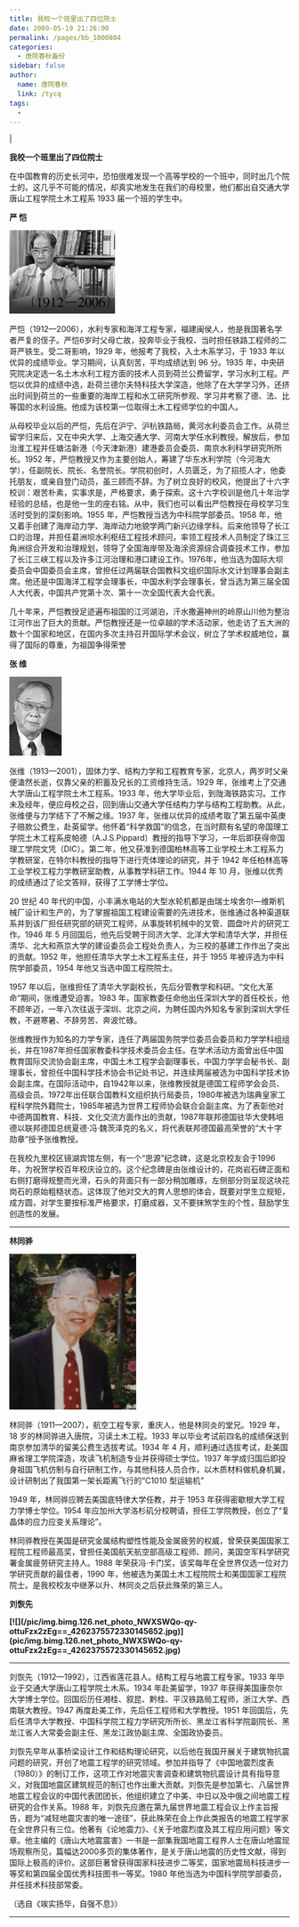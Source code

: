 ```yaml
---
title: 我校一个班里出了四位院士
date: 2009-05-19 21:26:00
permalink: /pages/bb_1000804
categories: 
  - 唐院春秋备份
sidebar: false
author: 
  name: 唐院春秋
  link: /tycq
tags: 
  - 
---
```


|

  

**我校一个班里出了四位院士**

在中国教育的历史长河中，恐怕很难发现一个高等学校的一个班中，同时出几个院士的。这几乎不可能的情况，却真实地发生在我们的母校里，他们都出自交通大学唐山工程学院土木工程系
1933 届一个班的学生中。

**严 恺**

[
![](/pic/img.bimg.126.net_photo_aZfvWpo4JgzeTxFdx6GnpQ==_4262375572330145654.jpg)](pic/img.bimg.126.net_photo_aZfvWpo4JgzeTxFdx6GnpQ==_4262375572330145654.jpg)

严恺（1912—2006），水利专家和海洋工程专家，福建闽侯人，他是我国著名学者严复的侄子。严恺6岁时父母亡故，投奔毕业于我校、当时担任铁路工程师的二哥严铁生。受二哥影响，1929
年，他报考了我校，入土木系学习，于 1933 年以优异的成绩毕业。学习期间，认真刻苦，平均成绩达到 96 分。1935
年，中央研究院决定选一名土木水利工程方面的技术人员到荷兰公费留学，学习水利工程。严恺以优异的成绩中选，赴荷兰德尔夫特科技大学深造，他除了在大学学习外，还挤出时间到荷兰的一些重要的海岸工程和水工研究所参观、学习并考察了德、法、比等国的水利设施。他成为该校第一位取得土木工程师学位的中国人。

从母校毕业以后的严恺，先后在沪宁、沪杭铁路局，黄河水利委员会工作。从荷兰留学归来后，又在中央大学、上海交通大学、河南大学任水利教授。解放后，参加治淮工程并任塘沽新港（今天津新港）建港委员会委员、南京水利科学研究所所长。1952
年，严恺教授又作为主要创始人，筹建了华东水利学院（今河海大学），任副院长、院长、名誉院长。学院初创时，人员匮乏，为了招揽人才，他委托朋友，或亲自登门动员，虽三顾而不辞。为了树立良好的校风，他提出了十六字校训：艰苦朴素，实事求是，严格要求，勇于探索。这十六字校训是他几十年治学经验的总结，也是他一生的座右铭。从中，我们也可以看出严恺教授在母校学习生活时受到的深刻影响。1955
年，严恺教授当选为中科院学部委员。1958
年，他又着手创建了海岸动力学、海岸动力地貌学两门新兴边缘学科。后来他领导了长江口的治理，并担任葛洲坝水利枢纽工程技术顾问，率领工程技术人员制定了珠江三角洲综合开发和治理规划，领导了全国海岸带及海涂资源综合调查技术工作，参加了长江三峡工程以及许多江河治理和港口建设工作。1976年，他当选为国际大坝委员会中国委员会主席，曾担任过两届联合国教科文组织国际水文计划理事会副主席。他还是中国海洋工程学会理事长，中国水利学会理事长，曾当选为第三届全国人大代表，中国共产党第十次、第十一次全国代表大会代表。

几十年来，严恺教授足迹遍布祖国的江河湖泊，汗水撒遍神州的岭原山川他为整治江河作出了巨大的贡献。严恺教授还是一位卓越的学术活动家，他走访了五大洲的数十个国家和地区，在国内多次主持召开国际学术会议，树立了学术权威地位，赢得了国际的尊重，为祖国争得荣誉

**张 维**

[
![](/pic/img.bimg.126.net_photo_hYWP4NQa7fDo8GmbyePwTw==_4262375572330145647.jpg)](pic/img.bimg.126.net_photo_hYWP4NQa7fDo8GmbyePwTw==_4262375572330145647.jpg)

张维（1913—2001），固体力学、结构力学和工程教育专家，北京人，两岁时父亲便溘然长逝，仅靠父亲的积蓄及兄长的工资维持生活。1929
年，张维考上了交通大学唐山工程学院土木工程系。1933
年，他大学毕业后，到陇海铁路实习。工作未及经年，便应母校之召，回到唐山交通大学任结构力学与结构工程助教。从此，张维便与力学结下了不解之缘。1937
年，张维以优异的成绩考取了第五届中英庚子赔款公费生，赴英留学。他怀着“科学救国”的信念，在当时颇有名望的帝国理工学院土木工程系皮帕德（A.J.S.Pippard）教授的指导下学习，一年后即获得帝国理工学院文凭（DIC）。第二年，他又获准到德国柏林高等工业学校土木工程系力学教研室，在特尔科教授的指导下进行壳体理论的研究，并于
1942 年任柏林高等工业学校工程力学教研室助教，从事教学科研工作。1944 年 10 月，张维以优秀的成绩通过了论文答辩，获得了工学博士学位。

20 世纪 40
年代的中国，小丰满水电站的大型水轮机都是由瑞士埃舍尔—维斯机械厂设计和生产的，为了掌握祖国工程建设需要的先进技术，张维通过各种渠道联系并到该厂担任研究部的研究工程师，从事旋转机械中的叉管、圆盘叶片的研究工作。1946
年 5 月回国后，他先后受聘于同济大学、北洋大学和清华大学，并担任清华、北大和燕京大学的建设委员会工程处负责人，为三校的基建工作作出了突出的贡献。1952
年，他担任清华大学土木工程系主任，并于 1955 年被评选为中科院学部委员，1954 年他又当选中国工程院院士。

1957 年以后，张维担任了清华大学副校长，先后分管教学和科研。“文化大革命”期间，张维遭受迫害。1983
年，国家教委任命他出任深圳大学的首任校长，他不顾年迈，一年八次往返于深圳、北京之间，为聘任国内外知名专家到深圳大学任教，不避寒暑、不辞劳苦、奔波忙碌。

张维教授作为知名的力学专家，连任了两届国务院学位委员会委员和力学学科组组长，并在1987年担任国家教委科学技术委员会主任。在学术活动方面曾出任中国教育国际交流协会副主席，中国土木工程学会副理事长，中国力学学会秘书长、副理事长，曾担任中国科学技术协会书记处书记，并连续两届被选为中国科学技术协会副主席。在国际活动中，自1942年以来，张维教授就是德国工程师学会会员、高级会员。1972年出任联合国教科文组织执行局委员，1980年被选为瑞典皇家工程科学院外籍院士，1985年被选为世界工程师协会联合会副主席。为了表彰他对中德两国教育、科技、文化交流方面作出的贡献，1987年联邦德国驻华大使韩培德以联邦德国总统夏德·冯·魏茨泽克的名义，将代表联邦德国最高荣誉的“大十字勋章”授予张维教授。

在我校九里校区镜湖宾馆左侧，有一个“思源”纪念碑，这是北京校友会于1996
年，为祝贺学校百年校庆设立的。这个纪念碑是由张维设计的，花岗岩石碑正面和右侧打磨得规整而光滑，石头的背面只有一部分稍加雕琢，左侧部分则呈现这块花岗石的原始粗糙状态。这体现了他对交大的育人思想的体会，既要对学生立规矩，成方圆，对学生要按标准严格要求，打磨成器，又不要抹煞学生的个性，鼓励学生创造性的发展。

****

**林同骅**

[
![](/pic/img.bimg.126.net_photo_sK_zvv5WOG45gdNeTdm3tA==_4262375572330145653.jpg)](pic/img.bimg.126.net_photo_sK_zvv5WOG45gdNeTdm3tA==_4262375572330145653.jpg)

林同骅（1911—2007），航空工程专家，重庆人，他是林同炎的堂兄。1929 年，18 岁的林同骅进入唐院，习读土木工程。1933
年以毕业考试前四名的成绩保送到南京参加清华的留美公费生选拔考试。1934 年 4
月，顺利通过选拔考试，赴美国麻省理工学院深造，攻读飞机制造专业并获得硕士学位。1937
年学成归国后即投身祖国飞机仿制与自行研制工作，与其他科技人员合作，以木质材料做机身机翼，设计研制出了我国第一架长距离飞行的“C1010 型运输机”

1949 年，林同骅应聘去美国底特律大学任教，并于 1953 年获得密歇根大学工程力学博士学位。1954
年应加州大学洛杉矶分校聘请，担任工学院教授，创立了“复晶体的应力应变关系理论”。

林同骅教授在美国是研究金属结构塑性性能及金属疲劳的权威，曾荣获美国国家工程院工程师最高奖，曾担任美国航天航空部高级工程师、顾问，美国空军科学研究署金属疲劳研究主持人。1988
年荣获冯·卡门奖，该奖每年在全世界仅选一位对力学研究贡献的最佳者，1990
年，他被选为美国土木工程院院士和美国国家工程院院士。是我校校友中继茅以升、林同炎之后获此殊荣的第三人。

**刘恢先**

**[![](/pic/img.bimg.126.net_photo_NWXSWQo-qy-
ottuFzx2zEg==_4262375572330145652.jpg)](pic/img.bimg.126.net_photo_NWXSWQo-qy-
ottuFzx2zEg==_4262375572330145652.jpg)**

****

刘恢先（1912—1992），江西省莲花县人。结构工程与地震工程专家。1933 年毕业于交通大学唐山工程学院土木系。1934 年赴美留学，1937
年获得美国康奈尔大学博士学位。回国后历任湘桂、叙昆、黔桂、平汉铁路局工程师，浙江大学、西南联大教授。1947 再度赴美工作，先后任工程师和大学教授。1951
年回国后，先后任清华大学教授、中国科学院工程力学研究所所长、黑龙江省科学院副院长、黑龙江省人大常委会副主任、黑龙江政协副主席、全国政协委员。

刘恢先早年从事桥梁设计工作和结构理论研究，以后他在我国开展关于建筑物抗震问题的研究，开创了地震工程学的研究领域。参加并指导了《中国地震烈度表（1980）》的制订工作，这项工作对地震灾害调查和建筑物抗震设计具有指导意义，对我国地震区建筑规范的制订也作出重大贡献。刘恢先是参加第七、八届世界地震工程会议的中国代表团团长，他组织建立了中美、中日以及中俄之间地震工程研究的合作关系。1988
年，刘恢先应邀在第九届世界地震工程会议上作主旨报告，题为“减轻地震灾害的唯一途径”，获此殊荣在会上作此类报告的地震工程学家在全世界只有三位。他著有《论地震力》、《关于地震烈度及其工程应用问题》等文章。他主编的《唐山大地震震害》一书是一部集我国地震工程界人士在唐山地震现场观察所见，篇幅达2000多页的集体著作，是关于唐山地震的历史性文献，得到国际上极高的评价。这部巨著曾获得国家科技进步二等奖，国家地震局科技进步一等奖和第四届全国优秀科技图书一等奖。1980
年他当选为中国科学院学部委员，并任技术科技部常委。

（选自《竢实扬华，自强不息》）  
  
---